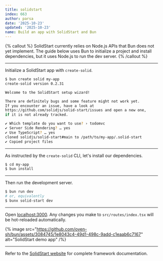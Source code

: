 ```yaml
---
title: solidstart
index: 663
author: parsa
date: '2025-10-23'
updated: '2025-10-23'
name: Build an app with SolidStart and Bun
---
```


{% callout %}
SolidStart currently relies on Node.js APIs that Bun does not yet implement. The guide below uses Bun to initialize a project and install dependencies, but it uses Node.js to run the dev server.
{% /callout %}

---

Initialize a SolidStart app with `create-solid`.

```sh
$ bun create solid my-app
create-solid version 0.2.31

Welcome to the SolidStart setup wizard!

There are definitely bugs and some feature might not work yet.
If you encounter an issue, have a look at
https://github.com/solidjs/solid-start/issues and open a new one,
if it is not already tracked.

✔ Which template do you want to use? › todomvc
✔ Server Side Rendering? … yes
✔ Use TypeScript? … yes
cloned solidjs/solid-start#main to /path/to/my-app/.solid-start
✔ Copied project files
```

---

As instructed by the `create-solid` CLI, let's install our dependencies.

```sh
$ cd my-app
$ bun install
```

---

Then run the development server.

```sh
$ bun run dev
# or, equivalently
$ bunx solid-start dev
```

---

Open [localhost:3000](http://localhost:3000). Any changes you make to `src/routes/index.tsx` will be hot-reloaded automatically.

{% image src="https://github.com/oven-sh/bun/assets/3084745/1e8043c4-49d1-498c-9add-c1eaab6c7167" alt="SolidStart demo app" /%}

---

Refer to the [SolidStart website](https://start.solidjs.com/getting-started/what-is-solidstart) for complete framework documentation.
